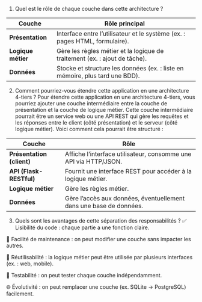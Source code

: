 1. Quel est le rôle de chaque couche dans cette architecture ?

| Couche             | Rôle principal                                                               |
| ------------------ | ---------------------------------------------------------------------------- |
| **Présentation**   | Interface entre l’utilisateur et le système (ex. : pages HTML, formulaire).  |
| **Logique métier** | Gère les règles métier et la logique de traitement (ex. : ajout de tâche).   |
| **Données**        | Stocke et structure les données (ex. : liste en mémoire, plus tard une BDD). |

2. Comment pourriez-vous étendre cette application en une architecture 4-tiers ?
Pour étendre cette application en une architecture 4-tiers, vous pourriez ajouter une couche intermédiaire entre la couche de présentation et la couche de logique métier. Cette couche intermédiaire pourrait être un service web ou une API REST qui gère les requêtes et les réponses entre le client (côté présentation) et le serveur (côté logique métier). Voici comment cela pourrait être structuré :

| Couche                    | Rôle                                                               |
| ------------------------- | ------------------------------------------------------------------ |
| **Présentation (client)** | Affiche l’interface utilisateur, consomme une API via HTTP/JSON.   |
| **API (Flask-RESTful)**   | Fournit une interface REST pour accéder à la logique métier.       |
| **Logique métier**        | Gère les règles métier.                                            |
| **Données**               | Gère l’accès aux données, éventuellement dans une base de données. |

3. Quels sont les avantages de cette séparation des responsabilités ?
✅ Lisibilité du code : chaque partie a une fonction claire.

🔧 Facilité de maintenance : on peut modifier une couche sans impacter les autres.

🔄 Réutilisabilité : la logique métier peut être utilisée par plusieurs interfaces (ex. : web, mobile).

🧪 Testabilité : on peut tester chaque couche indépendamment.

🌐 Évolutivité : on peut remplacer une couche (ex. SQLite → PostgreSQL) facilement.
